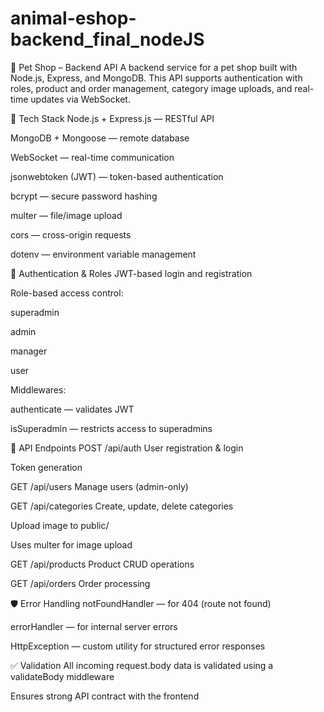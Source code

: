 # animal-eshop-backend_final_nodeJS
🐾 Pet Shop – Backend API
A backend service for a pet shop built with Node.js, Express, and MongoDB. This API supports authentication with roles, product and order management, category image uploads, and real-time updates via WebSocket.

🚀 Tech Stack
Node.js + Express.js — RESTful API

MongoDB + Mongoose — remote database

WebSocket — real-time communication

jsonwebtoken (JWT) — token-based authentication

bcrypt — secure password hashing

multer — file/image upload

cors — cross-origin requests

dotenv — environment variable management

🔐 Authentication & Roles
JWT-based login and registration

Role-based access control:

superadmin

admin

manager

user

Middlewares:

authenticate — validates JWT

isSuperadmin — restricts access to superadmins

📁 API Endpoints
POST /api/auth
User registration & login

Token generation

GET /api/users
Manage users (admin-only)

GET /api/categories
Create, update, delete categories

Upload image to public/

Uses multer for image upload

GET /api/products
Product CRUD operations

GET /api/orders
Order processing

🛡 Error Handling
notFoundHandler — for 404 (route not found)

errorHandler — for internal server errors

HttpException — custom utility for structured error responses

✅ Validation
All incoming request.body data is validated using a validateBody middleware

Ensures strong API contract with the frontend
